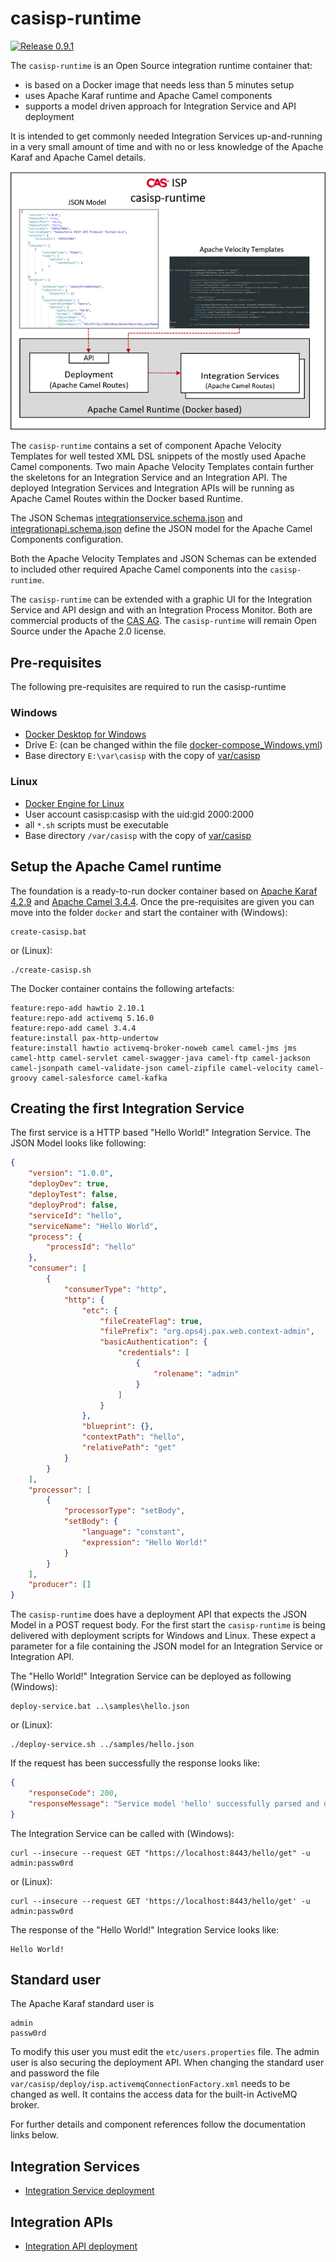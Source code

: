 # casisp-runtime

[![Release 0.9.1](https://img.shields.io/badge/release-0.9.1-brightgreen.svg?style=flat)](https://github.com/catshout/casisp-runtime/archive/v0.9.1.zip "casisp-runtime 0.9.1")

The `casisp-runtime` is an Open Source integration runtime container that:
- is based on a Docker image that needs less than 5 minutes setup
- uses Apache Karaf runtime and Apache Camel components
- supports a model driven approach for Integration Service and API deployment

It is intended to get commonly needed Integration Services up-and-running in a very small amount of time and with no or less knowledge of the Apache Karaf and Apache Camel details. 

![alt text](casisp-runtime.png "Component overview")

The `casisp-runtime` contains a set of component Apache Velocity Templates for well tested XML DSL snippets of the mostly used Apache Camel components. Two main Apache Velocity Templates contain further the skeletons for an Integration Service and an Integration API.
The deployed Integration Services and Integration APIs will be running as Apache Camel Routes within the Docker based Runtime.

The JSON Schemas [integrationservice.schema.json](var/casisp/templates/integrationservice.schema.json) and [integrationapi.schema.json](var/casisp/templates/integrationapi.schema.json) define the JSON model for the Apache Camel Components configuration.

Both the Apache Velocity Templates and JSON Schemas can be extended to included other required Apache Camel components into the `casisp-runtime`.

The `casisp-runtime` can be extended with a graphic UI for the Integration Service and API design and with an Integration Process Monitor. Both are commercial products of the [CAS AG](https://www.c-a-s.de). The `casisp-runtime` will remain Open Source under the Apache 2.0 license.

## Pre-requisites

The following pre-requisites are required to run the casisp-runtime

### Windows

- [Docker Desktop for Windows](https://hub.docker.com/editions/community/docker-ce-desktop-windows)
- Drive E: (can be changed within the file [docker-compose_Windows.yml](bin/docker/docker-compose_Windows.yml))
- Base directory `E:\var\casisp` with the copy of [var/casisp](var/casisp)

### Linux

- [Docker Engine for Linux](https://docs.docker.com/engine/install/)
- User account casisp:casisp with the uid:gid 2000:2000
- all `*.sh` scripts must be executable
- Base directory `/var/casisp` with the copy of [var/casisp](var/casisp)

## Setup the Apache Camel runtime

The foundation is a ready-to-run docker container based on [Apache Karaf 4.2.9](https://karaf.apache.org/) and [Apache Camel 3.4.4](https://camel.apache.org/). Once the pre-requisites are given you can move into the folder `docker` and start the container with (Windows):

````
create-casisp.bat
````
or (Linux):
````
./create-casisp.sh
````
The Docker container contains the following artefacts:

````
feature:repo-add hawtio 2.10.1
feature:repo-add activemq 5.16.0
feature:repo-add camel 3.4.4
feature:install pax-http-undertow
feature:install hawtio activemq-broker-noweb camel camel-jms jms camel-http camel-servlet camel-swagger-java camel-ftp camel-jackson camel-jsonpath camel-validate-json camel-zipfile camel-velocity camel-groovy camel-salesforce camel-kafka
````
## Creating the first Integration Service

The first service is a HTTP based "Hello World!" Integration Service. The JSON Model looks like following:
````json
{
    "version": "1.0.0",
    "deployDev": true,
    "deployTest": false,
    "deployProd": false,
    "serviceId": "hello",
    "serviceName": "Hello World",
    "process": {
        "processId": "hello"
    },
    "consumer": [
        {
            "consumerType": "http",
            "http": {
                "etc": {
                    "fileCreateFlag": true,
                    "filePrefix": "org.ops4j.pax.web.context-admin",
                    "basicAuthentication": {
                        "credentials": [
                            {
                                "rolename": "admin"
                            }
                        ]
                    }
                },
                "blueprint": {},
                "contextPath": "hello",
                "relativePath": "get"
            }
        }
    ],
    "processor": [
        {
            "processorType": "setBody",
            "setBody": {
                "language": "constant",
                "expression": "Hello World!"
            }
        }
    ],
    "producer": []
}
````
The `casisp-runtime` does have a deployment API that expects the JSON Model in a POST request body. For the first start the `casisp-runtime` is being delivered with deployment scripts for Windows and Linux. These expect a parameter for a file containing the JSON model for an Integration Service or Integration API.

The "Hello World!" Integration Service can be deployed as following (Windows):
````
deploy-service.bat ..\samples\hello.json
````
or (Linux):
````
./deploy-service.sh ../samples/hello.json
````
If the request has been successfully the response looks like:
````json
{
    "responseCode": 200,
    "responseMessage": "Service model 'hello' successfully parsed and deployment initiated."
}
````
The Integration Service can be called with (Windows):
````
curl --insecure --request GET "https://localhost:8443/hello/get" -u admin:passw0rd
````
or (Linux):
````
curl --insecure --request GET 'https://localhost:8443/hello/get' -u admin:passw0rd
````
The response of the "Hello World!" Integration Service looks like:
````
Hello World!
````

## Standard user

The Apache Karaf standard user is
````
admin
passw0rd
````
To modify this user you must edit the `etc/users.properties` file. The admin user is also securing the deployment API. When changing the standard user and password the file `var/casisp/deploy/isp.activemqConnectionFactory.xml` needs to be changed as well. It contains the access data for the built-in ActiveMQ broker.

For further details and component references follow the documentation links below.

## Integration Services

- [Integration Service deployment](doc/integration.service.md)

## Integration APIs

- [Integration API deployment](doc/integration.api.md)

